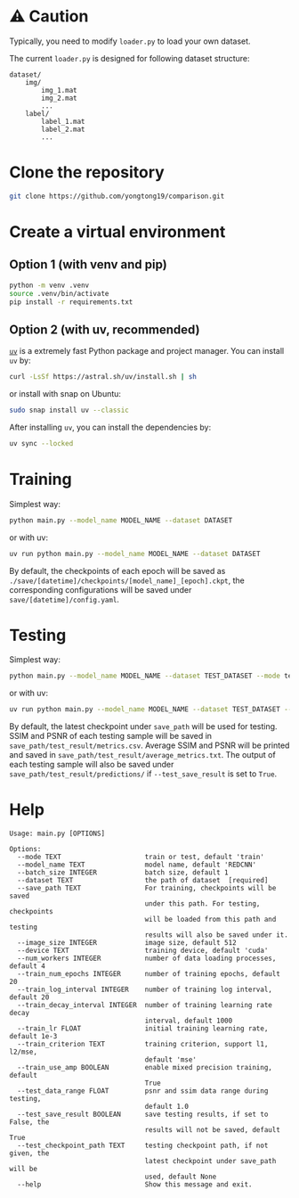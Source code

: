 # ⚠️ Caution

Typically, you need to modify `loader.py` to load your own dataset.

The current `loader.py` is designed for following dataset structure:

```
dataset/
    img/
        img_1.mat
        img_2.mat
        ...
    label/
        label_1.mat
        label_2.mat
        ...
```

# Clone the repository

```bash
git clone https://github.com/yongtong19/comparison.git
```

# Create a virtual environment

## Option 1 (with venv and pip)

```bash
python -m venv .venv
source .venv/bin/activate
pip install -r requirements.txt
```

## Option 2 (with uv, recommended)

[`uv`](https://github.com/astral-sh/uv?tab=readme-ov-file#uv) is a extremely fast Python package and project manager.
You can install `uv` by:

```bash
curl -LsSf https://astral.sh/uv/install.sh | sh
```

or install with snap on Ubuntu:

```bash
sudo snap install uv --classic
```

After installing `uv`, you can install the dependencies by:

```bash
uv sync --locked
```

# Training

Simplest way:

```bash
python main.py --model_name MODEL_NAME --dataset DATASET
```

or with uv:

```bash
uv run python main.py --model_name MODEL_NAME --dataset DATASET
```

By default, the checkpoints of each epoch will be saved as `./save/[datetime]/checkpoints/[model_name]_[epoch].ckpt`, the corresponding configurations will be saved under `save/[datetime]/config.yaml`.

# Testing

Simplest way:

```bash
python main.py --model_name MODEL_NAME --dataset TEST_DATASET --mode test --test_checkpoint_path CHECKPOINT_PATH
```

or with uv:

```bash
uv run python main.py --model_name MODEL_NAME --dataset TEST_DATASET --mode test --save_path SAVE_PATH
```

By default, the latest checkpoint under `save_path` will be used for testing. SSIM and PSNR of each testing sample will be saved in `save_path/test_result/metrics.csv`. Average SSIM and PSNR will be printed and saved in `save_path/test_result/average_metrics.txt`. The output of each testing sample will also be saved under `save_path/test_result/predictions/` if `--test_save_result` is set to `True`.

# Help

```
Usage: main.py [OPTIONS]

Options:
  --mode TEXT                     train or test, default 'train'
  --model_name TEXT               model name, default 'REDCNN'
  --batch_size INTEGER            batch size, default 1
  --dataset TEXT                  the path of dataset  [required]
  --save_path TEXT                For training, checkpoints will be saved
                                  under this path. For testing, checkpoints
                                  will be loaded from this path and testing
                                  results will also be saved under it.
  --image_size INTEGER            image size, default 512
  --device TEXT                   training device, default 'cuda'
  --num_workers INTEGER           number of data loading processes, default 4
  --train_num_epochs INTEGER      number of training epochs, default 20
  --train_log_interval INTEGER    number of training log interval, default 20
  --train_decay_interval INTEGER  number of training learning rate decay
                                  interval, default 1000
  --train_lr FLOAT                initial training learning rate, default 1e-3
  --train_criterion TEXT          training criterion, support l1, l2/mse,
                                  default 'mse'
  --train_use_amp BOOLEAN         enable mixed precision training, default
                                  True
  --test_data_range FLOAT         psnr and ssim data range during testing,
                                  default 1.0
  --test_save_result BOOLEAN      save testing results, if set to False, the
                                  results will not be saved, default True
  --test_checkpoint_path TEXT     testing checkpoint path, if not given, the
                                  latest checkpoint under save_path will be
                                  used, default None
  --help                          Show this message and exit.
```
